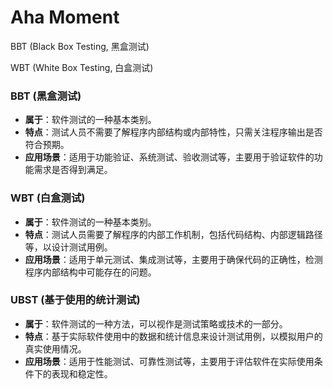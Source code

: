 # Aha Moment

BBT (Black Box Testing, 黑盒测试) 

WBT (White Box Testing, 白盒测试) 

### BBT (黑盒测试)

- **属于**：软件测试的一种基本类别。
- **特点**：测试人员不需要了解程序内部结构或内部特性，只需关注程序输出是否符合预期。
- **应用场景**：适用于功能验证、系统测试、验收测试等，主要用于验证软件的功能需求是否得到满足。

### WBT (白盒测试)

- **属于**：软件测试的一种基本类别。
- **特点**：测试人员需要了解程序的内部工作机制，包括代码结构、内部逻辑路径等，以设计测试用例。
- **应用场景**：适用于单元测试、集成测试等，主要用于确保代码的正确性，检测程序内部结构中可能存在的问题。



### UBST (基于使用的统计测试)

- **属于**：软件测试的一种方法，可以视作是测试策略或技术的一部分。
- **特点**：基于实际软件使用中的数据和统计信息来设计测试用例，以模拟用户的真实使用情况。
- **应用场景**：适用于性能测试、可靠性测试等，主要用于评估软件在实际使用条件下的表现和稳定性。



